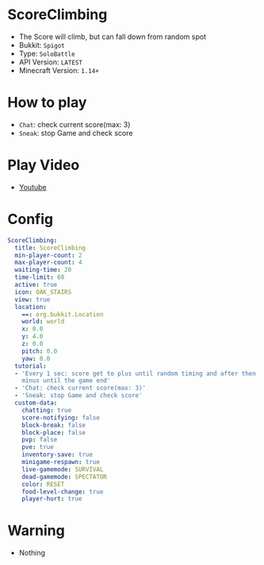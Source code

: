 # ScoreClimbing
- The Score will climb, but can fall down from random spot
- Bukkit: `Spigot` <!--  Write bukkit, If event of minigame is only available in specific bukkit-->
- Type: `SoloBattle`
- API Version: `LATEST`
- Minecraft Version: `1.14+`

# How to play
- `Chat`: check current score(max: 3)
- `Sneak`: stop Game and check score

# Play Video
- [Youtube](https://www.youtube.com/watch?v=vRAdgDn6u2Q)

# Config
```yaml
ScoreClimbing:
  title: ScoreClimbing
  min-player-count: 2
  max-player-count: 4
  waiting-time: 20
  time-limit: 60
  active: true
  icon: OAK_STAIRS
  view: true
  location:
    ==: org.bukkit.Location
    world: world
    x: 0.0
    y: 4.0
    z: 0.0
    pitch: 0.0
    yaw: 0.0
  tutorial:
  - 'Every 1 sec: score get to plus until random timing and after then score get to
    minus until the game end'
  - 'Chat: check current score(max: 3)'
  - 'Sneak: stop Game and check score'
  custom-data:
    chatting: true
    score-notifying: false
    block-break: false
    block-place: false
    pvp: false
    pve: true
    inventory-save: true
    minigame-respawn: true
    live-gamemode: SURVIVAL
    dead-gamemode: SPECTATOR
    color: RESET
    food-level-change: true
    player-hurt: true
```

# Warning
<!-- 
- <e.g. - Avoid building with Brick_Block>
- <e.g. - Make sure PVP on>
- <e.g. - Player can die while playing> 
-->
- Nothing